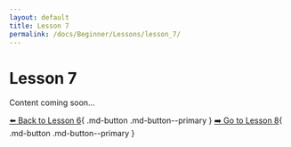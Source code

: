 ```yaml
---
layout: default
title: Lesson 7
permalink: /docs/Beginner/Lessons/lesson_7/
---
```


# Lesson 7

Content coming soon...

[⬅️ Back to Lesson 6](lesson_6.md){ .md-button .md-button--primary }  [➡️ Go to Lesson 8](lesson_8.md){ .md-button .md-button--primary }
